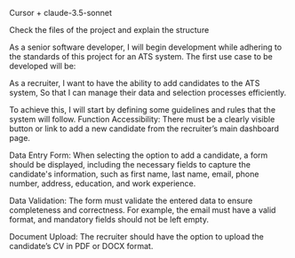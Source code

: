 Cursor + claude-3.5-sonnet

Check the files of the project and explain the structure

As a senior software developer, I will begin development while adhering to the standards of this project for an ATS system. The first use case to be developed will be:

As a recruiter,
I want to have the ability to add candidates to the ATS system,
So that I can manage their data and selection processes efficiently.

To achieve this, I will start by defining some guidelines and rules that the system will follow. Function Accessibility: There must be a clearly visible button or link to add a new candidate from the recruiter’s main dashboard page.

Data Entry Form: When selecting the option to add a candidate, a form should be displayed, including the necessary fields to capture the candidate's information, such as first name, last name, email, phone number, address, education, and work experience.

Data Validation: The form must validate the entered data to ensure completeness and correctness. For example, the email must have a valid format, and mandatory fields should not be left empty.

Document Upload: The recruiter should have the option to upload the candidate’s CV in PDF or DOCX format.


